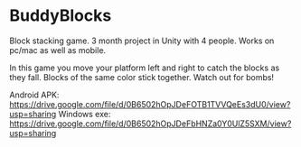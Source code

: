 # BuddyBlocks
Block stacking game. 3 month project in Unity with 4 people. Works on pc/mac as well as mobile.

In this game you move your platform left and right to catch the blocks as they fall. 
Blocks of the same color stick together. Watch out for bombs!

Android APK: https://drive.google.com/file/d/0B6502hOpJDeFOTB1TVVQeEs3dU0/view?usp=sharing
Windows exe: https://drive.google.com/file/d/0B6502hOpJDeFbHNZa0Y0UlZ5SXM/view?usp=sharing
